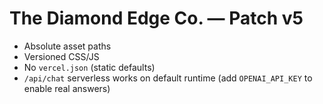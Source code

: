 # The Diamond Edge Co. — Patch v5
- Absolute asset paths
- Versioned CSS/JS
- No `vercel.json` (static defaults)
- `/api/chat` serverless works on default runtime (add `OPENAI_API_KEY` to enable real answers)
